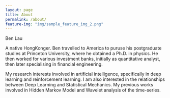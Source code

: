 ```yaml
---
layout: page
title: About
permalink: /about/
feature-img: "img/sample_feature_img_2.png"
---
```


Ben Lau

A native HongKonger. Ben travelled to America to puruse his postgraduate studies at Princeton University, where he obtained a Ph.D. in physics. He then worked for various investment banks, initially as quantitative analyst, then later specialising in financial engineering. 

My research interests involved in artificial intelligence, specifically in deep learning and reinforcement learning. I am also interested in the relationships between Deep Learning and Statistical Mechanics. My previous works involved in Hidden Markov Model and Wavelet analysis of the time-series.

